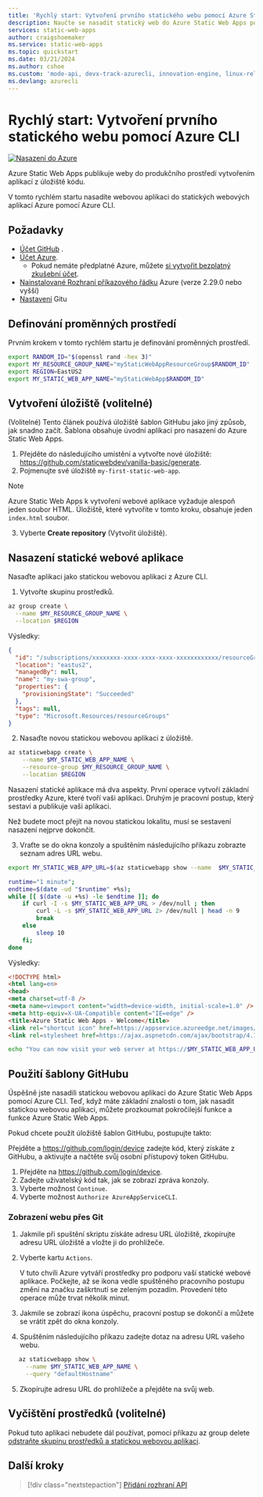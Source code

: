 ```yaml
---
title: 'Rychlý start: Vytvoření prvního statického webu pomocí Azure Static Web Apps pomocí rozhraní příkazového řádku'
description: Naučte se nasadit statický web do Azure Static Web Apps pomocí Azure CLI
services: static-web-apps
author: craigshoemaker
ms.service: static-web-apps
ms.topic: quickstart
ms.date: 03/21/2024
ms.author: cshoe
ms.custom: 'mode-api, devx-track-azurecli, innovation-engine, linux-related-content'
ms.devlang: azurecli
---
```


# Rychlý start: Vytvoření prvního statického webu pomocí Azure CLI

[![Nasazení do Azure](https://aka.ms/deploytoazurebutton)](https://go.microsoft.com/fwlink/?linkid=2262845)

Azure Static Web Apps publikuje weby do produkčního prostředí vytvořením aplikací z úložiště kódu.

V tomto rychlém startu nasadíte webovou aplikaci do statických webových aplikací Azure pomocí Azure CLI.

## Požadavky

- [Účet GitHub](https://github.com) .
- [Účet Azure](https://portal.azure.com).
  - Pokud nemáte předplatné Azure, můžete [si vytvořit bezplatný zkušební účet](https://azure.microsoft.com/free).
- [Nainstalované Rozhraní příkazového řádku](/cli/azure/install-azure-cli) Azure (verze 2.29.0 nebo vyšší)
- [Nastavení](https://www.git-scm.com/downloads) Gitu 

## Definování proměnných prostředí

Prvním krokem v tomto rychlém startu je definování proměnných prostředí.

```bash
export RANDOM_ID="$(openssl rand -hex 3)"
export MY_RESOURCE_GROUP_NAME="myStaticWebAppResourceGroup$RANDOM_ID"
export REGION=EastUS2
export MY_STATIC_WEB_APP_NAME="myStaticWebApp$RANDOM_ID"
```

## Vytvoření úložiště (volitelné)

(Volitelné) Tento článek používá úložiště šablon GitHubu jako jiný způsob, jak snadno začít. Šablona obsahuje úvodní aplikaci pro nasazení do Azure Static Web Apps.

1. Přejděte do následujícího umístění a vytvořte nové úložiště: https://github.com/staticwebdev/vanilla-basic/generate.
2. Pojmenujte své úložiště `my-first-static-web-app`.

> [!NOTE]
> Azure Static Web Apps k vytvoření webové aplikace vyžaduje alespoň jeden soubor HTML. Úložiště, které vytvoříte v tomto kroku, obsahuje jeden `index.html` soubor.

3. Vyberte **Create repository** (Vytvořit úložiště).

## Nasazení statické webové aplikace

Nasaďte aplikaci jako statickou webovou aplikaci z Azure CLI.

1. Vytvořte skupinu prostředků.

```bash
az group create \
  --name $MY_RESOURCE_GROUP_NAME \
  --location $REGION
```

Výsledky:
<!-- expected_similarity=0.3 -->
```json
{
  "id": "/subscriptions/xxxxxxxx-xxxx-xxxx-xxxx-xxxxxxxxxxxx/resourceGroups/my-swa-group",
  "location": "eastus2",
  "managedBy": null,
  "name": "my-swa-group",
  "properties": {
    "provisioningState": "Succeeded"
  },
  "tags": null,
  "type": "Microsoft.Resources/resourceGroups"
}
```

2. Nasaďte novou statickou webovou aplikaci z úložiště.

```bash
az staticwebapp create \
    --name $MY_STATIC_WEB_APP_NAME \
    --resource-group $MY_RESOURCE_GROUP_NAME \
    --location $REGION 
```

Nasazení statické aplikace má dva aspekty. První operace vytvoří základní prostředky Azure, které tvoří vaši aplikaci. Druhým je pracovní postup, který sestaví a publikuje vaši aplikaci.

Než budete moct přejít na novou statickou lokalitu, musí se sestavení nasazení nejprve dokončit.

3. Vraťte se do okna konzoly a spuštěním následujícího příkazu zobrazte seznam adres URL webu.

```bash
export MY_STATIC_WEB_APP_URL=$(az staticwebapp show --name  $MY_STATIC_WEB_APP_NAME --resource-group $MY_RESOURCE_GROUP_NAME --query "defaultHostname" -o tsv)
```

```bash
runtime="1 minute";
endtime=$(date -ud "$runtime" +%s);
while [[ $(date -u +%s) -le $endtime ]]; do
    if curl -I -s $MY_STATIC_WEB_APP_URL > /dev/null ; then 
        curl -L -s $MY_STATIC_WEB_APP_URL 2> /dev/null | head -n 9
        break
    else 
        sleep 10
    fi;
done
```

Výsledky:
<!-- expected_similarity=0.3 -->
```HTML
<!DOCTYPE html>
<html lang=en>
<head>
<meta charset=utf-8 />
<meta name=viewport content="width=device-width, initial-scale=1.0" />
<meta http-equiv=X-UA-Compatible content="IE=edge" />
<title>Azure Static Web Apps - Welcome</title>
<link rel="shortcut icon" href=https://appservice.azureedge.net/images/static-apps/v3/favicon.svg type=image/x-icon />
<link rel=stylesheet href=https://ajax.aspnetcdn.com/ajax/bootstrap/4.1.1/css/bootstrap.min.css crossorigin=anonymous />
```

```bash
echo "You can now visit your web server at https://$MY_STATIC_WEB_APP_URL"
```

## Použití šablony GitHubu

Úspěšně jste nasadili statickou webovou aplikaci do Azure Static Web Apps pomocí Azure CLI. Teď, když máte základní znalosti o tom, jak nasadit statickou webovou aplikaci, můžete prozkoumat pokročilejší funkce a funkce Azure Static Web Apps.

Pokud chcete použít úložiště šablon GitHubu, postupujte takto:

Přejděte a https://github.com/login/device zadejte kód, který získáte z GitHubu, a aktivujte a načtěte svůj osobní přístupový token GitHubu.

1. Přejděte na https://github.com/login/device.
2. Zadejte uživatelský kód tak, jak se zobrazí zpráva konzoly.
3. Vyberte možnost `Continue`.
4. Vyberte možnost `Authorize AzureAppServiceCLI`.

### Zobrazení webu přes Git

1. Jakmile při spuštění skriptu získáte adresu URL úložiště, zkopírujte adresu URL úložiště a vložte ji do prohlížeče.
2. Vyberte kartu `Actions`.

   V tuto chvíli Azure vytváří prostředky pro podporu vaší statické webové aplikace. Počkejte, až se ikona vedle spuštěného pracovního postupu změní na značku zaškrtnutí se zeleným pozadím. Provedení této operace může trvat několik minut.

3. Jakmile se zobrazí ikona úspěchu, pracovní postup se dokončí a můžete se vrátit zpět do okna konzoly.
4. Spuštěním následujícího příkazu zadejte dotaz na adresu URL vašeho webu.
```bash
   az staticwebapp show \
     --name $MY_STATIC_WEB_APP_NAME \
     --query "defaultHostname"
```
5. Zkopírujte adresu URL do prohlížeče a přejděte na svůj web.

## Vyčištění prostředků (volitelné)

Pokud tuto aplikaci nebudete dál používat, pomocí příkazu az group delete[ odstraňte skupinu prostředků a statickou webovou aplikaci](/cli/azure/group#az-group-delete).

## Další kroky

> [!div class="nextstepaction"]
> [Přidání rozhraní API](add-api.md)
